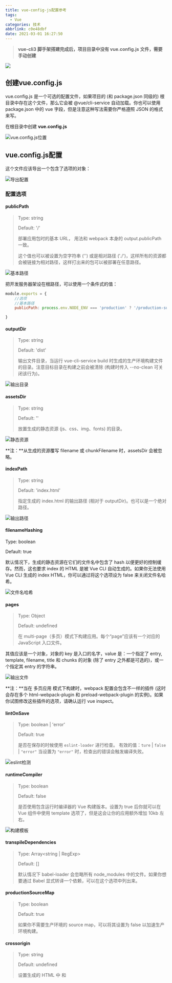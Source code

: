 ```yaml
---
title: vue-config-js配置参考
tags:
  - Vue
categories: 技术
abbrlink: c0e48dbf
date: 2021-03-01 16:27:50
---
```


> **vue-cli3 脚手架搭建完成后，项目目录中没有 vue.config.js 文件，需要手动创建**

![](vue-config-js配置参考/image-20200527164806424.png)



## 创建vue.config.js

vue.config.js 是一个可选的配置文件，如果项目的 (和 package.json 同级的) 根目录中存在这个文件，那么它会被 @vue/cli-service 自动加载。你也可以使用 package.json 中的 vue 字段，但是注意这种写法需要你严格遵照 JSON 的格式来写。

<!--more-->

在根目录中创建 **vue.config.js**

![vue.config.js位置](vue-config-js配置参考/image-20200527165215304.png)



## **vue.config.js配置**

这个文件应该导出一个包含了选项的对象：

![导出配置](vue-config-js配置参考/image-20200527170610550.png)

### **配置选项**

#### **publicPath** 

> Type: string
>
> Default: '/'
>
> 部署应用包时的基本 URL， 用法和 webpack 本身的 output.publicPath 一致。
>
> 这个值也可以被设置为空字符串 ('') 或是相对路径 ('./')，这样所有的资源都会被链接为相对路径，这样打出来的包可以被部署在任意路径。

![基本路径](vue-config-js配置参考/image-20200527170802288.png)

把开发服务器架设在根路径，可以使用一个条件式的值：

```javascript
module.exports = {
    //选项
    //基本路径
    publicPath: process.env.NODE_ENV === 'production' ? '/production-sub-path' : '/'

}
```



#### **outputDir**

> Type: string
>
> Default: 'dist'
>
> 输出文件目录，当运行 vue-cli-service build 时生成的生产环境构建文件的目录。注意目标目录在构建之前会被清除 (构建时传入 --no-clean 可关闭该行为)。

![输出目录](vue-config-js配置参考/image-20200527171222480.png)



#### **assetsDir**

> Type: string
>
> Default: ''
>
> 放置生成的静态资源 (js、css、img、fonts) 的目录。

![静态资源](vue-config-js配置参考/image-20200527172555291.png)

**注：**从生成的资源覆写 filename 或 chunkFilename 时，assetsDir 会被忽略。



#### **indexPath**

> Type: string
>
> Default: 'index.html'
>
> 指定生成的 index.html 的输出路径 (相对于 outputDir)。也可以是一个绝对路径。

![输出路径](vue-config-js配置参考/image-20200527172607195.png)



#### **filenameHashing**

Type: boolean

Default: true

默认情况下，生成的静态资源在它们的文件名中包含了 hash 以便更好的控制缓存。然而，这也要求 index 的 HTML 是被 Vue CLI 自动生成的。如果你无法使用 Vue CLI 生成的 index HTML，你可以通过将这个选项设为 false 来关闭文件名哈希。

![文件名哈希](vue-config-js配置参考/image-20200527172715959.png)



#### **pages**

> Type: Object
>
> Default: undefined
>
> 在 multi-page（多页）模式下构建应用。每个“page”应该有一个对应的 JavaScript 入口文件。

其值应该是一个对象，对象的 key 是入口的名字，value 是：一个指定了 entry, template, filename, title 和 chunks 的对象 (除了 entry 之外都是可选的)，或一个指定其 entry 的字符串。

![输出文件](vue-config-js配置参考/image-20200527172646321.png)

**注：**当在 多页应用 模式下构建时，webpack 配置会包含不一样的插件 (这时会存在多个 html-webpack-plugin 和 preload-webpack-plugin 的实例)。如果你试图修改这些插件的选项，请确认运行 vue inspect。



#### **lintOnSave**

> Type: boolean | 'error'
>
> Default: true
>
> 是否在保存的时候使用 `eslint-loader` 进行检查。 有效的值：`ture` | `false` | `"error"` 当设置为 `"error"` 时，检查出的错误会触发编译失败。

![eslint检测](vue-config-js配置参考/image-20200527173136735.png)



#### **runtimeCompiler**

> Type: boolean
>
> Default: false
>
> 是否使用包含运行时编译器的 Vue 构建版本。设置为 true 后你就可以在 Vue 组件中使用 template 选项了，但是这会让你的应用额外增加 10kb 左右。

![构建模板](vue-config-js配置参考/image-20200527173147705.png)



#### **transpileDependencies**

> Type: Array<string | RegExp>
>
> Default: []
>
> 默认情况下 babel-loader 会忽略所有 node_modules 中的文件。如果你想要通过 Babel 显式转译一个依赖，可以在这个选项中列出来。



#### **productionSourceMap**

> Type: boolean
>
> Default: true
>
> 如果你不需要生产环境的 source map，可以将其设置为 false 以加速生产环境构建。



#### **crossorigin**

> Type: string
>
> Default: undefined
>
> 设置生成的 HTML 中 <link rel="stylesheet"> 和 <script> 标签的 crossorigin 属性。



#### **integrity**

> Type: boolean
>
> Default: false
>
> 在生成的 HTML 中的 <link rel="stylesheet"> 和 <script> 标签上启用 [Subresource Integrity](https://links.jianshu.com/go?to=https%3A%2F%2Fdeveloper.mozilla.org%2Fen-US%2Fdocs%2FWeb%2FSecurity%2FSubresource_Integrity) (SRI)。如果你构建后的文件是部署在 CDN 上的，启用该选项可以提供额外的安全性。



### **Webpack相关配置**

#### **configureWebpack**

> Type: Object | Function
>
> 如果这个值是一个对象，则会通过 [webpack-merge](https://links.jianshu.com/go?to=https%3A%2F%2Fgithub.com%2Fsurvivejs%2Fwebpack-merge) 合并到最终的配置中。
>
> 如果这个值是一个函数，则会接收被解析的配置作为参数。该函数及可以修改配置并不返回任何东西，也可以返回一个被克隆或合并过的配置版本。



#### **chainWebpack**

> Type: Function
>
> 是一个函数，会接收一个基于 [webpack-chain](https://links.jianshu.com/go?to=https%3A%2F%2Fgithub.com%2Fmozilla-neutrino%2Fwebpack-chain) 的 ChainableConfig 实例。允许对内部的 webpack 配置进行更细粒度的修改。



### **Css相关配置**

![css配置](vue-config-js配置参考/cssperizhi.webp)



#### **css.modules**

> Type: boolean
>
> Default: false
>
> 默认情况下，只有 *.module.[ext] 结尾的文件才会被视作 CSS Modules 模块。设置为 true 后你就可以去掉文件名中的 .module 并将所有的 *.(css|scss|sass|less|styl(us)?) 文件视为 CSS Modules 模块。



#### **css.extract**

> Type: boolean | Object
>
> Default: 生产环境下是 true，开发环境下是 false
>
> 是否将组件中的 CSS 提取至一个独立的 CSS 文件中 (而不是动态注入到 JavaScript 中的 inline 代码)。



#### **css.sourceMap**

> Type: boolean
>
> Default: false
>
> 是否为 CSS 开启 source map。设置为 true 之后可能会影响构建的性能。



#### **css.loaderOptions**

> Type: Object
>
> Default: {}
>
> 向 CSS 相关的 loader 传递选项。

支持的 loader 有：

> [css-loader](https://links.jianshu.com/go?to=https%3A%2F%2Fgithub.com%2Fwebpack-contrib%2Fcss-loader)
>
> [postcss-loader](https://links.jianshu.com/go?to=https%3A%2F%2Fgithub.com%2Fpostcss%2Fpostcss-loader)
>
> [sass-loader](https://links.jianshu.com/go?to=https%3A%2F%2Fgithub.com%2Fwebpack-contrib%2Fsass-loader)
>
> [less-loader](https://links.jianshu.com/go?to=https%3A%2F%2Fgithub.com%2Fwebpack-contrib%2Fless-loader)
>
> [stylus-loader](https://links.jianshu.com/go?to=https%3A%2F%2Fgithub.com%2Fshama%2Fstylus-loader)



**parallel**

> Type: boolean
>
> Default: require('os').cpus().length > 1
>
> 是否为 Babel 或 TypeScript 使用 thread-loader。该选项在系统的 CPU 有多于一个内核时自动启用，仅作用于生产构建。

pwa

> Type: Object
>
> 向 [PWA 插件](https://links.jianshu.com/go?to=https%3A%2F%2Fgithub.com%2Fvuejs%2Fvue-cli%2Ftree%2Fdev%2Fpackages%2F%40vue%2Fcli-plugin-pwa)传递选项。

**pluginOptions**

> Type: Object
>
> 这是一个不进行任何 schema 验证的对象，因此它可以用来传递任何第三方插件选项。



### 配置webpack-dev-server

#### **devServer**

> Type: Object
>
> [所有 webpack-dev-server 的选项](https://links.jianshu.com/go?to=https%3A%2F%2Fwebpack.js.org%2Fconfiguration%2Fdev-server%2F)都支持。注意：
>
> 有些值像 host、port 和 https 可能会被命令行参数覆写。
>
> 有些值像 publicPath 和 historyApiFallback 不应该被修改，因为它们需要和开发服务器的 [publicPath](https://links.jianshu.com/go?to=https%3A%2F%2Fcli.vuejs.org%2Fzh%2Fconfig%2F%23baseurl) 同步以保障正常的工作。



#### **devServer.proxy**

> Type: string | Object
>
> 如果你的前端应用和后端 API 服务器没有运行在同一个主机上，你需要在开发环境下将 API 请求代理到 API 服务器。这个问题可以通过 vue.config.js 中的 devServer.proxy 选项来配置。

![重定向路径配置](vue-config-js配置参考/image-20200527175340086.png)



### 具体代码

```javascript
module.exports = {
    //选项
    //基本路径
    publicPath: '/',
    //构建式的输出目录
    outputDir: 'dist',
    //放置静态资源的目录
    assetsDir: 'static',
    //html的输出路径
    indexPath: 'index.html',
    //文件名哈希
    filenameHashing: true,
    //用于配置多页面配置，默认是undefined
    pages: {
        index: {
            //page的入口文件
            entry: 'src/index/main.js',
            //模板文件
            template: 'public/index.html',
            //dist/index.html的输出文件
            filename: 'index.html',
            //当使用页面 title选项时
            //template中的title标签需要时<title><%= htmlWebpackPlugin.options.title%></title>
            title: 'Index Page',
            //在这个页面中包含的块，默认情况下会包含
            //提取出来的通用chunk和vendorchunk
            chunks: ['chunk-vendors', 'chunk-common', 'index']
        },
        //当使用只有入口的字符串格式时
        //模板文件默认是`public/subpage.html`
        //如果不存在，就回退到'public/index.html'
        //输出文件默认是`subpage.html`
        subpage: 'src/subpage/main.js'
    },
    //是否在保存的时候使用'eslint-loader' 进行检查
    lintOneSave: true,
    //是否使用带有浏览器内编译器的完整构建版本
    runtimeCompiler: false,
    //配置路由
    devServer: {
        open: process.platform === 'darwin',
        host: '0.0.0.0',
        port: 8080,
        https: false,
        hotOnly: false,
        //配置代理
        proxy: {
            '/api': {
                target: 'http:www.mirenol.com',
                changeOrigin: true,
                secure: false,
                pathRewrite: {
                    '^/api': ''
                }
            },
            '/foo': {
                target: '<other_url>'
            }
        },
        before: app => {}
    }
}
```



原文链接：[vue.config.js 配置](https://www.jianshu.com/p/b358a91bdf2d) 